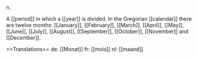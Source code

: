 n.

A [[period]] in which a [[year]] is divided. In the Gregorian [[calendar]] there are twelve months: [[January]], [[February]], [[March]], [[April]], [[May]], [[June]], [[July]], [[August]], [[September]], [[October]], [[November]] and [[December]].

==Translations==
de: [[Monat]]
fr: [[mois]]
nl: [[maand]]